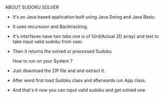 ABOUT SUDOKU SOLVER 

- It's an Java based application built using Java Swing and Java Basic.
- It uses recurssion and Backtracking.
- It's interfaces have two tabs one is of Gird(Actual 2D array) and text to take input valid sudoku from user.
- Then it returns the solved or processed Sudoku.






  How to run on your System  ?
 - Just download the ZIP file and and extract it.
 - After word first load Sudoku class and afterwards run App class.
 - And that's it now you can input valid sudoku and get solved one.
